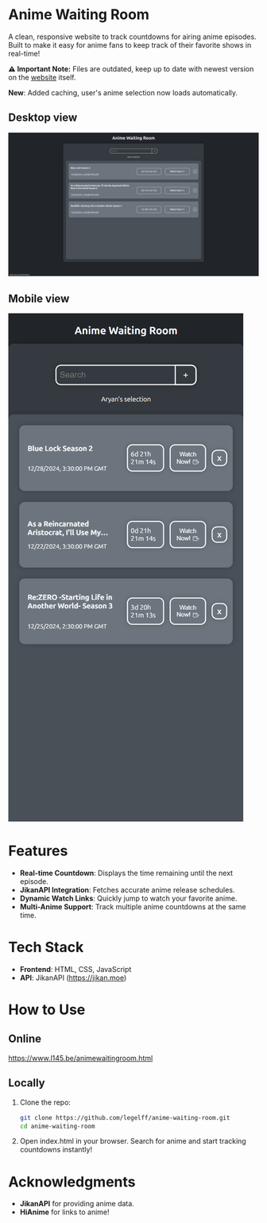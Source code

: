 # Anime Waiting Room

A clean, responsive website to track countdowns for airing anime episodes. Built to make it easy for anime fans to keep track of their favorite shows in real-time!

**:warning: Important Note:** Files are outdated, keep up to date with newest version on the [website](https://www.l145.be/animewaitingroom.html) itself.

**New**: Added caching, user's anime selection now loads automatically.

## Desktop view
![animewaitingroomdesktop](./animeWaitingRoomDesktop.jpeg)

## Mobile view
![animewaitingroommobile](./animeWaitingRoomMobile.png)

# Features
- **Real-time Countdown**: Displays the time remaining until the next episode.
- **JikanAPI Integration**: Fetches accurate anime release schedules.
- **Dynamic Watch Links**: Quickly jump to watch your favorite anime.
- **Multi-Anime Support**: Track multiple anime countdowns at the same time.

# Tech Stack
- **Frontend**: HTML, CSS, JavaScript
- **API**: JikanAPI (https://jikan.moe)

# How to Use
## Online
https://www.l145.be/animewaitingroom.html

## Locally
1. Clone the repo:
   ```bash
   git clone https://github.com/legelff/anime-waiting-room.git
   cd anime-waiting-room

2. Open index.html in your browser.
Search for anime and start tracking countdowns instantly!

# Acknowledgments
- **JikanAPI** for providing anime data.
- **HiAnime** for links to anime!
